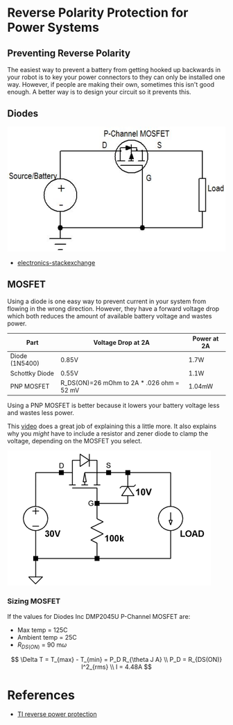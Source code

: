 # Reverse Polarity Protection for Power Systems


## Preventing Reverse Polarity

The easiest way to prevent a battery from getting hooked up backwards in your
robot is to key your power connectors to they can only be installed one way.
However, if people are making their own, sometimes this isn't good enough. A better
way is to design your circuit so it prevents this.

## Diodes

![](reverse_polarity_protection.jpg)

- [electronics-stackexchange](https://electronics.stackexchange.com/a/104545)

## MOSFET

Using a diode is one easy way to prevent current in your system from flowing in
the wrong direction. However, they have a forward voltage drop which both reduces
the amount of available battery voltage and wastes power.

| Part | Voltage Drop at 2A | Power at 2A |
|---|---|---|
| Diode (1N5400) | 0.85V                                      | 1.7W   |
| Schottky Diode | 0.55V                                      | 1.1W   |
| PNP MOSFET     | R_DS(ON)=26 mOhm to 2A * .026 ohm = 52 mV  | 1.04mW |


Using a PNP MOSFET is better because it lowers your battery voltage less and
wastes less power.

This [video](https://www.youtube.com/watch?v=IrB-FPcv1Dc) does a great job of explaining
this a little more. It also explains why you *might* have to include a resistor and zener
diode to clamp the voltage, depending on the MOSFET you select.


![](reverse_polarity_protection_2.png)

### Sizing MOSFET

If the values for Diodes Inc DMP2045U P-Channel MOSFET are:

- Max temp = 125C
- Ambient temp = 25C
- $R_{DS(ON)}$ = 90 m$\omega$

$$
\Delta T = T_{max} - T_{min} = P_D R_{\theta J A} \\
P_D = R_{DS(ON)} I^2_{rms} \\
I = 4.48A
$$

# References

- [TI reverse power protection](mosfet-reverse-polarity.pdf)
